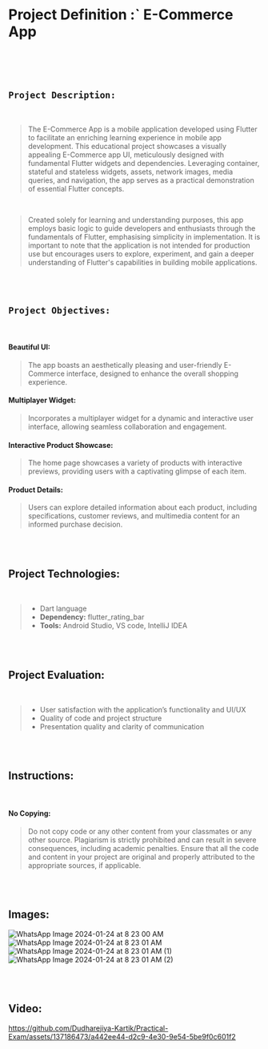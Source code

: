 # Project Definition :`   E-Commerce App

<br><br><br>

## `Project Description:`

<br>

<p> 

> The E-Commerce App is a mobile application developed using Flutter to facilitate an enriching learning experience in mobile app development. This educational project showcases a visually appealing E-Commerce app UI, meticulously designed with fundamental Flutter widgets and dependencies. Leveraging container, stateful and stateless widgets, assets, network images, media queries, and navigation, the app serves as a practical demonstration of essential Flutter concepts.

</p>

<br>

<p>  

> Created solely for learning and understanding purposes, this app employs basic logic to guide developers and enthusiasts through the fundamentals of Flutter, emphasising simplicity in implementation. It is important to note that the application is not intended for production use but encourages users to explore, experiment, and gain a deeper understanding of Flutter's capabilities in building mobile applications.

</p>

<br><br>
## `Project Objectives:`

<br>

#### Beautiful UI:

> The app boasts an aesthetically pleasing and user-friendly E-Commerce interface, designed to enhance the overall shopping experience.


#### Multiplayer Widget:

> Incorporates a multiplayer widget for a dynamic and interactive user interface, allowing seamless collaboration and engagement.


#### Interactive Product Showcase:

> The home page showcases a variety of products with interactive previews, providing users with a captivating glimpse of each item.


#### Product Details:

> Users can explore detailed information about each product, including specifications, customer reviews, and multimedia content for an informed purchase decision.



<br><br>

## Project Technologies:

<br>

> * Dart language
> * **Dependency:** flutter_rating_bar
> * **Tools:** Android Studio, VS code, IntelliJ IDEA


<br><br>

## Project Evaluation:

<br>

> * User satisfaction with the application’s functionality and UI/UX
> * Quality of code and project structure
> * Presentation quality and clarity of communication

<br><br>

## Instructions:

<br>

#### No Copying:

>  Do not copy code or any other content from your classmates or any other source. Plagiarism is strictly prohibited and can result in severe consequences, including academic penalties. Ensure that all the code and content in your project are original and properly attributed
to the appropriate sources, if applicable.


<br><br>

## Images:
![WhatsApp Image 2024-01-24 at 8 23 00 AM](https://github.com/Dudharejiya-Kartik/Practical-Exam/assets/137186473/523e351a-5388-4026-9866-eafcdba2412b)
![WhatsApp Image 2024-01-24 at 8 23 01 AM](https://github.com/Dudharejiya-Kartik/Practical-Exam/assets/137186473/dc9bada8-aba4-4ae9-acc5-df5a2f296ead)
![WhatsApp Image 2024-01-24 at 8 23 01 AM (1)](https://github.com/Dudharejiya-Kartik/Practical-Exam/assets/137186473/cc68a3d7-7b09-45cb-9674-ccc5dfac21e6)
![WhatsApp Image 2024-01-24 at 8 23 01 AM (2)](https://github.com/Dudharejiya-Kartik/Practical-Exam/assets/137186473/83b5ab1f-3eed-4247-946c-3cd7aef161bb)

<br><br>

## Video: 

https://github.com/Dudharejiya-Kartik/Practical-Exam/assets/137186473/a442ee44-d2c9-4e30-9e54-5be9f0c601f2

